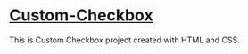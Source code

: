 # [Custom-Checkbox](https://pauloskatostaris.github.io/Custom-Checkbox/)
This is Custom Checkbox project created with HTML and CSS.
